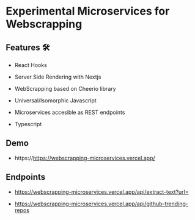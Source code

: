 
# Experimental Microservices for Webscrapping

## Features 🛠️

- React Hooks

- Server Side Rendering with Nextjs

- WebScrapping based on Cheerio library

- Universal/Isomorphic Javascript

- Microservices accesible as REST endpoints

- Typescript

## Demo

- https://https://webscrapping-microservices.vercel.app/

## Endpoints

- https://webscrapping-microservices.vercel.app/api/extract-text?url=

- https://webscrapping-microservices.vercel.app/api/github-trending-repos


